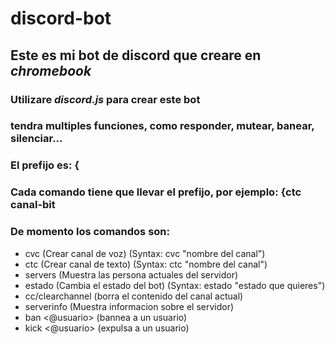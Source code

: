 # discord-bot

## Este es mi bot de discord que creare en _chromebook_

### Utilizare _discord.js_ para crear este bot

### tendra multiples funciones, como responder, mutear, banear, silenciar...

### El prefijo es: {
### Cada comando tiene que llevar el prefijo, por ejemplo: {ctc canal-bit
### De momento los comandos son:
- cvc (Crear canal de voz) (Syntax: cvc "nombre del canal")
-	ctc (Crear canal de texto) (Syntax: ctc "nombre del canal")
- servers (Muestra las persona actuales del servidor) 
- estado (Cambia el estado del bot) (Syntax: estado "estado que quieres")
- cc/clearchannel (borra el contenido del canal actual)
- serverinfo (Muestra informacion sobre el servidor)
- ban <@usuario> (bannea a un usuario)
- kick <@usuario> (expulsa a un usuario)
